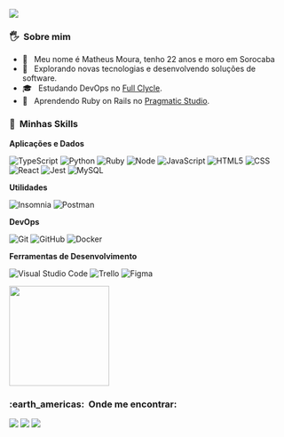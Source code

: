 
![](https://komarev.com/ghpvc/?username=matheusmoura0&color=006bed)

<h3> 🖐 &nbsp;Sobre mim </h3>

- 🤗 &nbsp; Meu nome é Matheus Moura, tenho 22 anos e moro em Sorocaba
- 🤔 &nbsp; Explorando novas tecnologias e desenvolvendo soluções de software.
- 🎓 &nbsp; Estudando DevOps no <a href=https://fullcycle.com.br/>Full Clycle</a>.
- 🌱 &nbsp; Aprendendo Ruby on Rails no <a href=https://pragmaticstudio.com//>Pragmatic Studio</a>.


<h3> 🚀 &nbsp;Minhas Skills </h3>

**Aplicações e Dados**


  ![TypeScript](https://img.shields.io/badge/-TypeScript-333333?style=flat&logo=TypeScript)
  ![Python](https://img.shields.io/badge/-Python-333333?style=flat&logo=Python)
  ![Ruby](https://img.shields.io/badge/-Ruby-333333?style=flat&logo=Ruby)
  ![Node](https://img.shields.io/badge/-NodeJs-333333?style=flat&logo=node.js)
  ![JavaScript](https://img.shields.io/badge/-JavaScript-333333?style=flat&logo=javascript)
  ![HTML5](https://img.shields.io/badge/-HTML5-333333?style=flat&logo=HTML5)
  ![CSS](https://img.shields.io/badge/-CSS-333333?style=flat&logo=CSS3&logoColor=1572B6)
  ![React](https://img.shields.io/badge/-React-333333?style=flat&logo=react)
  ![Jest](https://img.shields.io/badge/-Jest-333333?style=flat&logo=jest)
  ![MySQL](https://img.shields.io/badge/-MySQL-333333?style=flat&logo=mysql)
  
  
  

**Utilidades**

  ![Insomnia](https://img.shields.io/badge/-Insomnia-333333?style=flat&logo=insomnia)
  ![Postman](https://img.shields.io/badge/-Postman-333333?style=flat&logo=postman)

**DevOps**

  ![Git](https://img.shields.io/badge/-Git-333333?style=flat&logo=git)
  ![GitHub](https://img.shields.io/badge/-GitHub-333333?style=flat&logo=github)
  ![Docker](https://img.shields.io/badge/-Docker-333333?style=flat&logo=docker)

**Ferramentas de Desenvolvimento**

  ![Visual Studio Code](https://img.shields.io/badge/-Visual%20Studio%20Code-333333?style=flat&logo=visual-studio-code&logoColor=007ACC)
  ![Trello](https://img.shields.io/badge/-Trello-333333?style=flat&logo=trello&logoColor=007ACC)
  ![Figma](https://img.shields.io/badge/-Figma-333333?style=flat&logo=figma&logoColor=007ACC)
<br/>

<a href="https://github.com/matheusmoura0">
  <img height="180em" src="https://github-readme-stats.vercel.app/api?username=matheusmoura0&theme=dracula&show_icons=true" />
</a>

<br/>

<h3> :earth_americas: &nbsp;Onde me encontrar: </h3> 

<p align="left">
  <a href="=matheusmoura28974@gmail.com" alt="Gmail">
  <img src="https://img.shields.io/badge/-Gmail-FF0000?style=flat-square&labelColor=FF0000&logo=gmail&logoColor=white&link=matheusmoura28974@gmail.com" /></a>

  <a href="#" alt="Whatsapp">
  <img src="https://img.shields.io/badge/-Whatsapp-0e76a8?style=flat-square&logo=Whatsapp&logoColor=white&link=https://wa.me/5515991775486" /></a>
  
  
  
  
  <a href="[#](https://www.linkedin.com/in/matheusmoura231)" alt="Linkedin">
  <img src="https://img.shields.io/badge/-Linkedin-0e76a8?style=flat-square&logo=Linkedin&logoColor=white&1/" /></a>


</p>  
